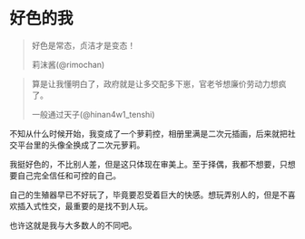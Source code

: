 # 好色的我

> 好色是常态，贞洁才是变态！
> 
> 莉沫酱(@rimochan)

> 算是让我懂明白了，政府就是让多交配多下崽，官老爷想廉价劳动力想疯了。
> 
> 一般通过天子(@hinan4w1_tenshi)

不知从什么时候开始，我变成了一个萝莉控，相册里满是二次元插画，后来就把社交平台里的头像全换成了二次元萝莉。

我挺好色的，不比别人差，但是这只体现在审美上。至于择偶，我都不想要，只想要自己完全信任和可控的自己。

自己的生殖器早已不好玩了，毕竟要忍受着巨大的快感。想玩弄别人的，但是不喜欢插入式性交，最重要的是找不到人玩。

也许这就是我与大多数人的不同吧。
